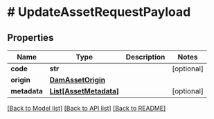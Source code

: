 # # UpdateAssetRequestPayload


## Properties 


Name | Type | Description | Notes
------------ | ------------- | ------------- | -------------
**code**| **str** |   | [optional]
**origin**| [**DamAssetOrigin**](DamAssetOrigin.md) |   |
**metadata**| [**List[AssetMetadata]**](AssetMetadata.md) |   | [optional]


[[Back to Model list]](../../README.md#models) [[Back to API list]](../../README.md#endpoints) [[Back to README]](../../README.md)

